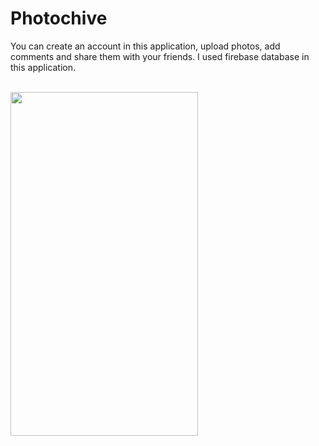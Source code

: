 # Photochive

You can create an account in this application, upload photos, add comments and share them with your friends. I used firebase database in this application.
<br>
<br>

<img src="/photochive.gif" width="300" height="550"/>